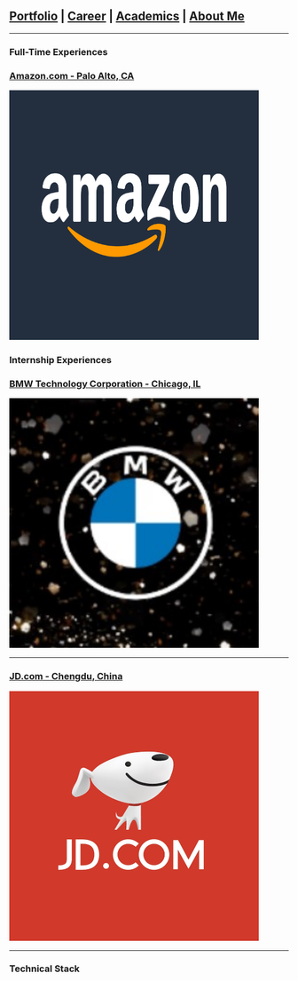 ## [Portfolio](https://yizhuowu.github.io/) | [Career](https://yizhuowu.github.io/career) | [Academics](https://yizhuowu.github.io/academics) | [About Me](https://yizhuowu.github.io/about)
---
### Full-Time Experiences

### [Amazon.com - Palo Alto, CA](https://yizhuowu.github.io/amazon)
<img src="images/career/amazon/amazon.png" width="450" height="450"/>

### Internship Experiences

### [BMW Technology Corporation - Chicago, IL](https://yizhuowu.github.io/bmw)
<img src="images/career/bmw/bmw2.jpg" width="450" height="450"/>

---
### [JD.com - Chengdu, China](https://yizhuowu.github.io/jd)
<img src="images/career/jd/jd1.jpeg" width="450" height="450"/>

---
### Technical Stack